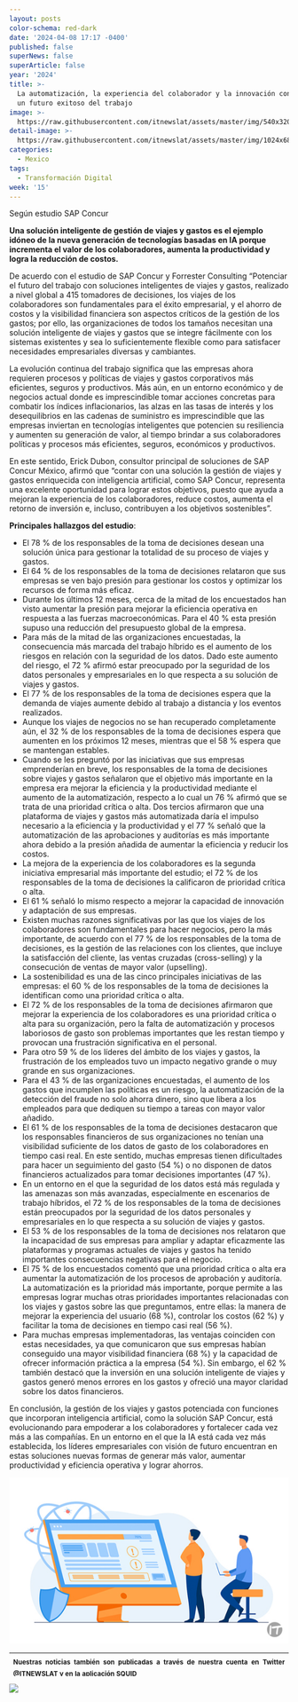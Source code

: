```yaml
---
layout: posts
color-schema: red-dark
date: '2024-04-08 17:17 -0400'
published: false
superNews: false
superArticle: false
year: '2024'
title: >-
  La automatización, la experiencia del colaborador y la innovación conducen a
  un futuro exitoso del trabajo
image: >-
  https://raw.githubusercontent.com/itnewslat/assets/master/img/540x320/automatizacion-p.jpg
detail-image: >-
  https://raw.githubusercontent.com/itnewslat/assets/master/img/1024x680/automatizacion-g.jpg
categories:
  - Mexico
tags:
  - Transformación Digital
week: '15'
---
```

Según estudio SAP Concur

**Una solución inteligente de gestión de viajes y gastos es el ejemplo idóneo de la nueva generación de tecnologías basadas en IA porque incrementa el valor de los colaboradores, aumenta la productividad y logra la reducción de costos.**

De acuerdo con el estudio de SAP Concur y Forrester Consulting “Potenciar el futuro del trabajo con soluciones inteligentes de viajes y gastos, realizado a nivel global a 415 tomadores de decisiones, los viajes de los colaboradores son fundamentales para el éxito empresarial, y el ahorro de costos y la visibilidad financiera son aspectos críticos de la gestión de los gastos; por ello, las organizaciones de todos los tamaños necesitan una solución inteligente de viajes y gastos que se integre fácilmente con los sistemas existentes y sea lo suficientemente flexible como para satisfacer necesidades empresariales diversas y cambiantes.

La evolución continua del trabajo significa que las empresas ahora requieren procesos y políticas de viajes y gastos corporativos más eficientes, seguros y productivos. Más aún, en un entorno económico y de negocios actual donde es imprescindible tomar acciones concretas para combatir los índices inflacionarios, las alzas en las tasas de interés y los desequilibrios en las cadenas de suministro es imprescindible que las empresas inviertan en tecnologías inteligentes que potencien su resiliencia y aumenten su generación de valor, al tiempo brindar a sus colaboradores políticas y procesos más eficientes, seguros, económicos y productivos.

En este sentido, Erick Dubon, consultor principal de soluciones de SAP Concur México, afirmó que “contar con una solución la gestión de viajes y gastos enriquecida con inteligencia artificial, como SAP Concur, representa una excelente oportunidad para lograr estos objetivos, puesto que ayuda a mejoran la experiencia de los colaboradores, reduce costos, aumenta el retorno de inversión e, incluso, contribuyen a los objetivos sostenibles”.

**Principales hallazgos del estudio**:

- El 78 % de los responsables de la toma de decisiones desean una solución única para gestionar la totalidad de su proceso de viajes y gastos.
- El 64 % de los responsables de la toma de decisiones relataron que sus empresas se ven bajo presión para gestionar los costos y optimizar los recursos de forma más eficaz.
- Durante los últimos 12 meses, cerca de la mitad de los encuestados han visto aumentar la presión para mejorar la eficiencia operativa en respuesta a las fuerzas macroeconómicas. Para el 40 % esta presión supuso una reducción del presupuesto global de la empresa.
- Para más de la mitad de las organizaciones encuestadas, la consecuencia más marcada del trabajo híbrido es el aumento de los riesgos en relación con la seguridad de los datos. Dado este aumento del riesgo, el 72 % afirmó estar preocupado por la seguridad de los datos personales y empresariales en lo que respecta a su solución de viajes y gastos.
- El 77 % de los responsables de la toma de decisiones espera que la demanda de viajes aumente debido al trabajo a distancia y los eventos realizados.
- Aunque los viajes de negocios no se han recuperado completamente aún, el 32 % de los responsables de la toma de decisiones espera que aumenten en los próximos 12 meses, mientras que el 58 % espera que se mantengan estables.
- Cuando se les preguntó por las iniciativas que sus empresas emprenderían en breve, los responsables de la toma de decisiones sobre viajes y gastos señalaron que el objetivo más importante en la empresa era mejorar la eficiencia y la productividad mediante el aumento de la automatización, respecto a lo cual un 76 % afirmó que se trata de una prioridad crítica o alta. Dos tercios afirmaron que una plataforma de viajes y gastos más automatizada daría el impulso necesario a la eficiencia y la productividad y el 77 % señaló que la automatización de las aprobaciones y auditorías es más importante ahora debido a la presión añadida de aumentar la eficiencia y reducir los costos.
- La mejora de la experiencia de los colaboradores es la segunda iniciativa empresarial más importante del estudio; el 72 % de los responsables de la toma de decisiones la calificaron de prioridad crítica o alta.
- El 61 % señaló lo mismo respecto a mejorar la capacidad de innovación y adaptación de sus empresas.
- Existen muchas razones significativas por las que los viajes de los colaboradores son fundamentales para hacer negocios, pero la más importante, de acuerdo con el 77 % de los responsables de la toma de decisiones, es la gestión de las relaciones con los clientes, que incluye la satisfacción del cliente, las ventas cruzadas (cross-selling) y la consecución de ventas de mayor valor (upselling).
- La sostenibilidad es una de las cinco principales iniciativas de las empresas: el 60 % de los responsables de la toma de decisiones la identifican como una prioridad crítica o alta.
- El 72 % de los responsables de la toma de decisiones afirmaron que mejorar la experiencia de los colaboradores es una prioridad crítica o alta para su organización, pero la falta de automatización y procesos laboriosos de gasto son problemas importantes que les restan tiempo y provocan una frustración significativa en el personal.
- Para otro 59 % de los líderes del ámbito de los viajes y gastos, la frustración de los empleados tuvo un impacto negativo grande o muy grande en sus organizaciones.
- Para el 43 % de las organizaciones encuestadas, el aumento de los gastos que incumplen las políticas es un riesgo, la automatización de la detección del fraude no solo ahorra dinero, sino que libera a los empleados para que dediquen su tiempo a tareas con mayor valor añadido.
- El 61 % de los responsables de la toma de decisiones destacaron que los responsables financieros de sus organizaciones no tenían una visibilidad suficiente de los datos de gasto de los colaboradores en tiempo casi real. En este sentido, muchas empresas tienen dificultades para hacer un seguimiento del gasto (54 %) o no disponen de datos financieros actualizados para tomar decisiones importantes (47 %).
- En un entorno en el que la seguridad de los datos está más regulada y las amenazas son más avanzadas, especialmente en escenarios de trabajo híbridos, el 72 % de los responsables de la toma de decisiones están preocupados por la seguridad de los datos personales y empresariales en lo que respecta a su solución de viajes y gastos.
- El 53 % de los responsables de la toma de decisiones nos relataron que la incapacidad de sus empresas para ampliar y adaptar eficazmente las plataformas y programas actuales de viajes y gastos ha tenido importantes consecuencias negativas para el negocio.
- El 75 % de los encuestados comentó que una prioridad crítica o alta era aumentar la automatización de los procesos de aprobación y auditoría. La automatización es la prioridad más importante, porque permite a las empresas lograr muchas otras prioridades importantes relacionadas con los viajes y gastos sobre las que preguntamos, entre ellas: la manera de mejorar la experiencia del usuario (68 %), controlar los costos (62 %) y facilitar la toma de decisiones en tiempo casi real (56 %).
- Para muchas empresas implementadoras, las ventajas coinciden con estas necesidades, ya que comunicaron que sus empresas habían conseguido una mayor visibilidad financiera (68 %) y la capacidad de ofrecer información práctica a la empresa (54 %). Sin embargo, el 62 % también destacó que la inversión en una solución inteligente de viajes y gastos generó menos errores en los gastos y ofreció una mayor claridad sobre los datos financieros. 

En conclusión, la gestión de los viajes y gastos potenciada con funciones que incorporan inteligencia artificial, como la solución SAP Concur, está evolucionando para empoderar a los colaboradores y fortalecer cada vez más a las compañías. En un entorno en el que la IA está cada vez más establecida, los líderes empresariales con visión de futuro encuentran en estas soluciones nuevas formas de generar más valor, aumentar productividad y eficiencia operativa y lograr ahorros.

![](https://raw.githubusercontent.com/itnewslat/assets/master/img/540x320/automatizacion-p.jpg)

<table style="height: 42px;" width="569">
<tbody>
<tr>
<td style="text-align: justify;"><sub><strong>Nuestras noticias también son publicadas a través de nuestra cuenta en Twitter <a href="https://twitter.com/itnewslat?lang=es">@ITNEWSLAT</a> y en la aplicación <a href="https://squidapp.co/en/">SQUID</a></strong></sub></td>
</tr>
</tbody>
</table>

<img src="https://tracker.metricool.com/c3po.jpg?hash=56f88a41e39ab42c063cc51676587a04"/>
